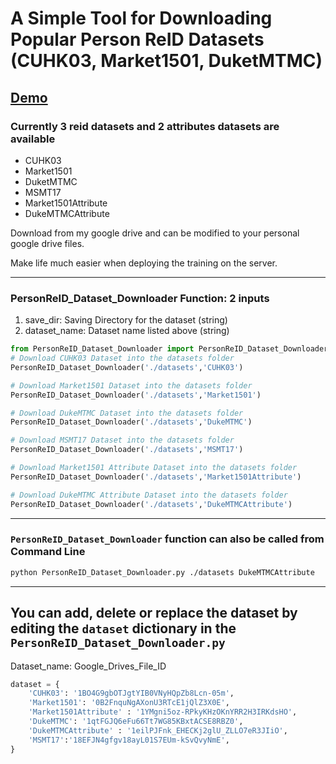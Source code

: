 # A Simple Tool for Downloading Popular Person ReID Datasets (CUHK03, Market1501, DuketMTMC)
## [Demo](https://github.com/LinShanify/PersonReID_Dataset_Downloader/blob/master/demo.ipynb)

### Currently 3 reid datasets and 2 attributes datasets are available
* CUHK03
* Market1501
* DuketMTMC
* MSMT17
* Market1501Attribute
* DukeMTMCAttribute

Download from my google drive and can be modified to your personal google drive files.

Make life much easier when deploying the training on the server.
____
### PersonReID_Dataset_Downloader Function: 2 inputs
1. save_dir: Saving Directory for the dataset (string)
2. dataset_name: Dataset name listed above (string)

``` python
from PersonReID_Dataset_Downloader import PersonReID_Dataset_Downloader
# Download CUHK03 Dataset into the datasets folder
PersonReID_Dataset_Downloader('./datasets','CUHK03')

# Download Market1501 Dataset into the datasets folder
PersonReID_Dataset_Downloader('./datasets','Market1501')

# Download DukeMTMC Dataset into the datasets folder
PersonReID_Dataset_Downloader('./datasets','DukeMTMC')

# Download MSMT17 Dataset into the datasets folder
PersonReID_Dataset_Downloader('./datasets','MSMT17')

# Download Market1501 Attribute Dataset into the datasets folder
PersonReID_Dataset_Downloader('./datasets','Market1501Attribute')

# Download DukeMTMC Attribute Dataset into the datasets folder
PersonReID_Dataset_Downloader('./datasets','DukeMTMCAttribute')
```
____
### `PersonReID_Dataset_Downloader` function can also be called from Command Line
``` Bash
python PersonReID_Dataset_Downloader.py ./datasets DukeMTMCAttribute
```
___
## You can add, delete or replace the dataset by editing the  `dataset` dictionary in the `PersonReID_Dataset_Downloader.py`

Dataset_name: Google_Drives_File_ID

``` python
dataset = {
    'CUHK03': '1BO4G9gbOTJgtYIB0VNyHQpZb8Lcn-05m',
    'Market1501': '0B2FnquNgAXonU3RTcE1jQlZ3X0E',
    'Market1501Attribute' : '1YMgni5oz-RPkyKHzOKnYRR2H3IRKdsHO',
    'DukeMTMC': '1qtFGJQ6eFu66Tt7WG85KBxtACSE8RBZ0',
    'DukeMTMCAttribute' : '1eilPJFnk_EHECKj2glU_ZLLO7eR3JIiO',
    'MSMT17':'18EFJN4gfgv18ayL01S7EUm-kSvQvyNmE',
}
```